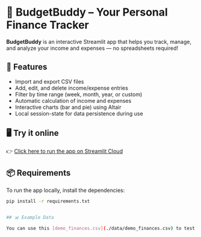 # 💸 BudgetBuddy – Your Personal Finance Tracker

**BudgetBuddy** is an interactive Streamlit app that helps you track, manage, and analyze your income and expenses — no spreadsheets required!

## 🚀 Features

- Import and export CSV files
- Add, edit, and delete income/expense entries
- Filter by time range (week, month, year, or custom)
- Automatic calculation of income and expenses
- Interactive charts (bar and pie) using Altair
- Local session-state for data persistence during use

## 🖥️ Try it online

👉 [Click here to run the app on Streamlit Cloud](https://the-budget-buddy.streamlit.app/)


## 📦 Requirements

To run the app locally, install the dependencies:

```bash
pip install -r requirements.txt


## 📊 Example Data

You can use this [demo_finances.csv](./data/demo_finances.csv) to test the app.
